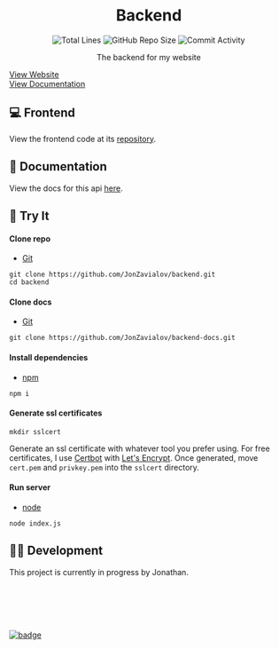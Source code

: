 <h1 align="center">Backend</h1>

<p align="center">
<img src="https://img.shields.io/tokei/lines/github/JonZavialov/backend?color=lightgray" alt="Total Lines" />
<img src="https://img.shields.io/github/repo-size/JonZavialov/backend?color=lightgray&logo=GitHub" alt="GitHub Repo Size" />
<img src="https://img.shields.io/github/commit-activity/m/JonZavialov/backend?color=lightgray&logo=GitHub" alt="Commit Activity" />
</p>

<p align="center">The backend for my website</p>
<a href="https://jonzav.me/">View Website</a> <br>
<a href="https://api.jonzav.me/">View Documentation</a>

## 💻 Frontend

View the frontend code at its [repository](https://github.com/JonZavialov/portfolio4).

## 📖 Documentation

View the docs for this api [here](https://api.jonzav.me).

## 🧪 Try It

#### Clone repo

- [Git](https://git-scm.com/downloads)

```
git clone https://github.com/JonZavialov/backend.git
cd backend
```

#### Clone docs

- [Git](https://git-scm.com/downloads)

```
git clone https://github.com/JonZavialov/backend-docs.git
```

#### Install dependencies

- [npm](https://docs.npmjs.com/downloading-and-installing-node-js-and-npm)

```
npm i
```

#### Generate ssl certificates

```
mkdir sslcert
```

Generate an ssl certificate with whatever tool you prefer using. For free certificates, I use [Certbot](https://certbot.eff.org/) with [Let's Encrypt](https://letsencrypt.org/). Once generated, move `cert.pem` and `privkey.pem` into the `sslcert` directory.

#### Run server

- [node](https://docs.npmjs.com/downloading-and-installing-node-js-and-npm)

```
node index.js
```

## 👨‍💻 Development

This project is currently in progress by Jonathan.

<br><br><br><br>

[![badge](https://github.com/syxanash/awesome-web-desktops/blob/master/88x31.gif?raw=true)](https://github.com/syxanash/awesome-web-desktops)
